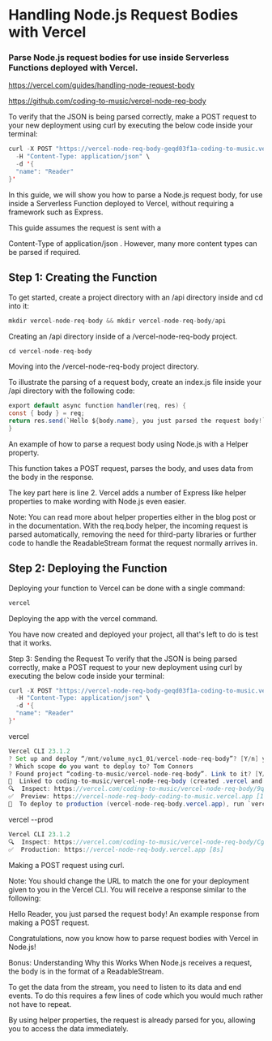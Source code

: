 # Handling Node.js Request Bodies with Vercel

### Parse Node.js request bodies for use inside Serverless Functions deployed with Vercel.

https://vercel.com/guides/handling-node-request-body

https://github.com/coding-to-music/vercel-node-req-body

To verify that the JSON is being parsed correctly, make a POST request to your new deployment using curl by executing the below code inside your terminal:

```java
curl -X POST "https://vercel-node-req-body-geqd03f1a-coding-to-music.vercel.app/api" \
  -H "Content-Type: application/json" \
  -d '{
  "name": "Reader"
}'
```

In this guide, we will show you how to parse a Node.js request body, for use inside a Serverless Function deployed to Vercel, without requiring a framework such as Express.

This guide assumes the request is sent with a

Content-Type
of
application/json
. However, many more content types can be parsed if required.

## Step 1: Creating the Function

To get started, create a project directory with an /api directory inside and cd into it:

```java
mkdir vercel-node-req-body && mkdir vercel-node-req-body/api
```

Creating an /api directory inside of a /vercel-node-req-body project.

```java
cd vercel-node-req-body
```

Moving into the /vercel-node-req-body project directory.

To illustrate the parsing of a request body, create an index.js file inside your /api directory with the following code:

```java
export default async function handler(req, res) {
const { body } = req;
return res.send(`Hello ${body.name}, you just parsed the request body!`);
}
```

An example of how to parse a request body using Node.js with a Helper property.

This function takes a POST request, parses the body, and uses data from the body in the response.

The key part here is line 2. Vercel adds a number of Express like helper properties to make wording with Node.js even easier.

Note: You can read more about helper properties either in the blog post or in the documentation.
With the req.body helper, the incoming request is parsed automatically, removing the need for third-party libraries or further code to handle the ReadableStream format the request normally arrives in.

## Step 2: Deploying the Function

Deploying your function to Vercel can be done with a single command:

```java
vercel
```

Deploying the app with the vercel command.

You have now created and deployed your project, all that's left to do is test that it works.

Step 3: Sending the Request
To verify that the JSON is being parsed correctly, make a POST request to your new deployment using curl by executing the below code inside your terminal:

```java
curl -X POST "https://vercel-node-req-body-geqd03f1a-coding-to-music.vercel.app/api" \
  -H "Content-Type: application/json" \
  -d '{
  "name": "Reader"
}'
```

vercel

```java
Vercel CLI 23.1.2
? Set up and deploy “/mnt/volume_nyc1_01/vercel-node-req-body”? [Y/n] y
? Which scope do you want to deploy to? Tom Connors
? Found project “coding-to-music/vercel-node-req-body”. Link to it? [Y/n] y
🔗  Linked to coding-to-music/vercel-node-req-body (created .vercel and added it to .gitignore)
🔍  Inspect: https://vercel.com/coding-to-music/vercel-node-req-body/9qjWmVrveGk7j69wqw61Gituwhgg [2s]
✅  Preview: https://vercel-node-req-body-coding-to-music.vercel.app [11s]
📝  To deploy to production (vercel-node-req-body.vercel.app), run `vercel --prod`
```

vercel --prod

```java
Vercel CLI 23.1.2
🔍  Inspect: https://vercel.com/coding-to-music/vercel-node-req-body/CgXMCtMgE8wgFcRDgpF3SWv6NndZ [1s]
✅  Production: https://vercel-node-req-body.vercel.app [8s]
```

Making a POST request using curl.

Note: You should change the URL to match the one for your deployment given to you in the Vercel CLI.
You will receive a response similar to the following:

Hello Reader, you just parsed the request body!
An example response from making a POST request.

Congratulations, now you know how to parse request bodies with Vercel in Node.js!

Bonus: Understanding Why this Works
When Node.js receives a request, the body is in the format of a ReadableStream.

To get the data from the stream, you need to listen to its data and end events. To do this requires a few lines of code which you would much rather not have to repeat.

By using helper properties, the request is already parsed for you, allowing you to access the data immediately.
